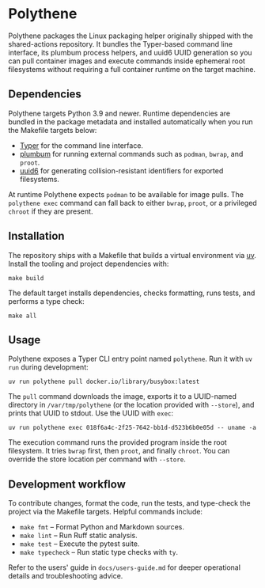 # Polythene

Polythene packages the Linux packaging helper originally shipped with the
shared-actions repository. It bundles the Typer-based command line interface,
its plumbum process helpers, and uuid6 UUID generation so you can pull
container images and execute commands inside ephemeral root filesystems without
requiring a full container runtime on the target machine.

## Dependencies

Polythene targets Python 3.9 and newer. Runtime dependencies are bundled in the
package metadata and installed automatically when you run the Makefile targets
below:

- [Typer](https://typer.tiangolo.com/) for the command line interface.
- [plumbum](https://plumbum.readthedocs.io/) for running external commands such
  as `podman`, `bwrap`, and `proot`.
- [uuid6](https://pypi.org/project/uuid6/) for generating collision-resistant
  identifiers for exported filesystems.

At runtime Polythene expects `podman` to be available for image pulls. The
`polythene exec` command can fall back to either `bwrap`, `proot`, or a
privileged `chroot` if they are present.

## Installation

The repository ships with a Makefile that builds a virtual environment via
[uv](https://github.com/astral-sh/uv). Install the tooling and project
dependencies with:

```shell
make build
```

The default target installs dependencies, checks formatting, runs tests, and
performs a type check:

```shell
make all
```

## Usage

Polythene exposes a Typer CLI entry point named `polythene`. Run it with
`uv run` during development:

```shell
uv run polythene pull docker.io/library/busybox:latest
```

The `pull` command downloads the image, exports it to a UUID-named directory in
`/var/tmp/polythene` (or the location provided with `--store`), and prints that
UUID to stdout. Use the UUID with `exec`:

```shell
uv run polythene exec 018f6a4c-2f25-7642-bb1d-d523b6b0e05d -- uname -a
```

The execution command runs the provided program inside the root filesystem. It
tries `bwrap` first, then `proot`, and finally `chroot`. You can override the
store location per command with `--store`.

## Development workflow

To contribute changes, format the code, run the tests, and type-check the
project via the Makefile targets. Helpful commands include:

- `make fmt` – Format Python and Markdown sources.
- `make lint` – Run Ruff static analysis.
- `make test` – Execute the pytest suite.
- `make typecheck` – Run static type checks with `ty`.

Refer to the users' guide in `docs/users-guide.md` for deeper operational
details and troubleshooting advice.

